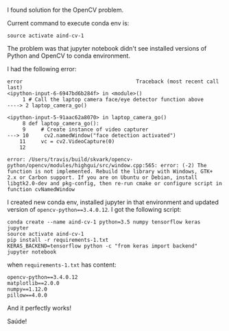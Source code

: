 I found solution for the OpenCV problem.

Current command to execute conda env is:
```
source activate aind-cv-1
```

The problem was that jupyter notebook didn't see installed versions of Python and OpenCV to conda environment.

I had the following error:
 ``` 
error                                     Traceback (most recent call last)
<ipython-input-6-6947bd6b284f> in <module>()
      1 # Call the laptop camera face/eye detector function above
----> 2 laptop_camera_go()

<ipython-input-5-91aac62a8070> in laptop_camera_go()
      8 def laptop_camera_go():
      9     # Create instance of video capturer
---> 10     cv2.namedWindow("face detection activated")
     11     vc = cv2.VideoCapture(0)
     12

error: /Users/travis/build/skvark/opencv-python/opencv/modules/highgui/src/window.cpp:565: error: (-2) The function is not implemented. Rebuild the library with Windows, GTK+ 2.x or Carbon support. If you are on Ubuntu or Debian, install libgtk2.0-dev and pkg-config, then re-run cmake or configure script in function cvNamedWindow
 ``` 

I created new conda env, installed jupyter in that environment and updated version of ` opencv-python==3.4.0.12 `. I got the following script:
 ``` 
conda create --name aind-cv-1 python=3.5 numpy tensorflow keras jupyter
source activate aind-cv-1
pip install -r requirements-1.txt
KERAS_BACKEND=tensorflow python -c "from keras import backend"
jupyter notebook
 ``` 
when ` requirements-1.txt ` has content:
 ``` 
opencv-python==3.4.0.12
matplotlib==2.0.0
numpy==1.12.0
pillow==4.0.0
 ``` 

And it perfectly works!

Saúde!
